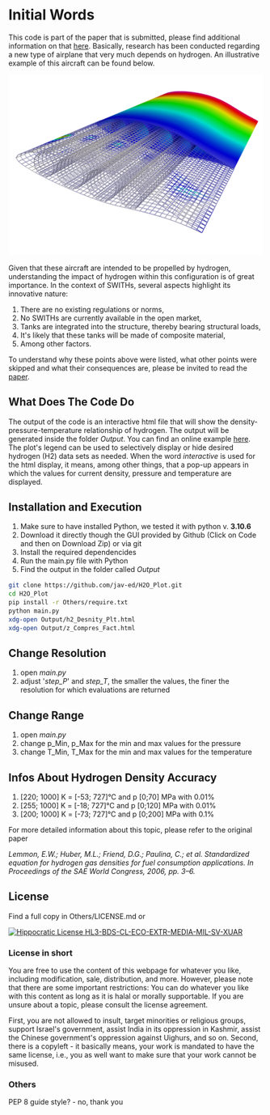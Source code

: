 # Initial Words

This code is part of the paper that is submitted, please find additional information on that [here](https://jav-ed.github.io/H2O_Plot/).
Basically, research has been conducted regarding a new type of airplane that very much depends on hydrogen. An illustrative example of this aircraft can be found below.

![Illustrative example of a Wing- Structure- Integrated high-pressure Hydrogen Tank (SWITH)](Data/0_Imgs/0_Wing_Tube.png)

Given that these aircraft are intended to be propelled by hydrogen, understanding the impact of hydrogen within this configuration is of great importance.
In the context of SWITHs, several aspects highlight its innovative nature:
1) There are no existing regulations or norms,
2) No SWITHs are currently available in the open market,
3) Tanks are integrated into the structure, thereby bearing structural loads,
4) It's likely that these tanks will be made of composite material,
5) Among other factors.
   
To understand why these points above were listed, what other points were skipped and what their consequences are, please be invited to read the [paper](https://jav-ed.github.io/H2O_Plot/).

## What Does The Code Do
The output of the code is an interactive html file that will show the  density-pressure-temperature relationship of hydrogen. 
The output will be generated inside the folder *Output*.
You can find an online example [here](https://jav-ed.github.io/H2O_Plot/).
The plot's legend can be used to selectively display or hide desired hydrogen (H2) data sets as needed.
When the word *interactive* is used for the html display, it means, among other things, that a pop-up appears in which the values for current density, pressure and temperature are displayed.


## Installation and Execution
1) Make sure to have installed Python, we tested it with python v. **3.10.6**
2) Download it directly though the GUI provided by Github (Click on Code and then on Download Zip) or via git
3) Install the required dependencides
4) Run the main.py file with Python
5) Find the output in the folder called *Output*

```bash
git clone https://github.com/jav-ed/H2O_Plot.git
cd H2O_Plot
pip install -r Others/require.txt
python main.py
xdg-open Output/h2_Desnity_Plt.html
xdg-open Output/z_Compres_Fact.html
```


## Change Resolution
1) open *main.py*
2) adjust '*step_P*' and *step_T*, the smaller the values, the finer the resolution for which evaluations are returned

## Change Range
1) open *main.py*
2) change p_Min, p_Max for the min and max values for the pressure
3) change T_Min, T_Max for the min and max values for the temperature


## Infos About Hydrogen Density Accuracy
1) [220; 1000] K = [-53; 727]°C and p [0;70] MPa with 0.01%
2) [255; 1000] K = [-18; 727]°C and p [0;120] MPa with 0.01%
3) [200; 1000] K = [-73; 727]°C and p [0;200] MPa with 0.1%

For more detailed information about this topic, please refer to the original paper

*Lemmon, E.W.; Huber, M.L.; Friend, D.G.; Paulina, C.; et al. Standardized equation for hydrogen gas densities for fuel consumption applications. In Proceedings of the SAE World Congress, 2006, pp. 3–6.*

## License
Find a full copy in Others/LICENSE.md or

[![Hippocratic License HL3-BDS-CL-ECO-EXTR-MEDIA-MIL-SV-XUAR](https://img.shields.io/static/v1?label=Hippocratic%20License&message=HL3-BDS-CL-ECO-EXTR-MEDIA-MIL-SV-XUAR&labelColor=5e2751&color=bc8c3d)](https://firstdonoharm.dev/version/3/0/bds-cl-eco-extr-media-mil-sv-xuar.html)

### License in short
You are free to use the content of this webpage for whatever you like, including modification, sale, distribution, and more. However, please note that there are some important restrictions: You can do whatever you like with this content as long as it is halal or morally supportable. If you are unsure about a topic, please consult the license agreement.

First, you are not allowed to insult, target minorities or religious groups, support Israel's government, assist India in its oppression in Kashmir, assist the Chinese government's oppression against Uighurs, and so on.
Second, there is a copyleft - it basically means, your work is mandated to have the same license, i.e., you as well want to make sure that your work cannot be misused.


### Others
PEP 8 guide style? - no, thank you